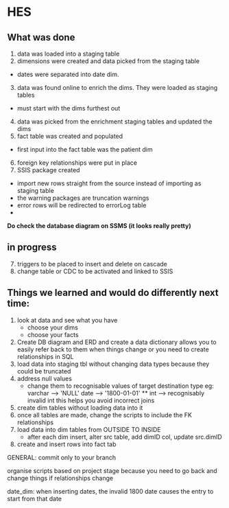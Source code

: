 # HES

## What was done
1. data was loaded into a staging table
2. dimensions were created and data picked from the staging table
  - dates were separated into date dim. 
3. data was found online to enrich the dims. They were loaded as staging tables
  - must start with the dims furthest out
4. data was picked from the enrichment staging tables and updated the dims
5. fact table was created and populated 
  - first input into the fact table was the patient dim
6. foreign key relationships were put in place
7. SSIS package created 
  - import new rows straight from the source instead of importing as staging table
  - the warning packages are truncation warnings 
  - error rows will be redirected to errorLog table 
  - 
 
__Do check the database diagram on SSMS (it looks really pretty)__



## in progress
7. triggers to be placed to insert and delete on cascade
8. change table or CDC to be activated and linked to SSIS 



## Things we learned and would do differently next time:

1. look at data and see what you have
	- choose your dims
	- choose your facts
2. Create DB diagram and ERD and create a data dictionary
	allows you to easily refer back to them when things change or you need to create 
	relationships in SQL
3. load data into staging tbl without changing data types because they could be truncated
4. address null values
	- change them to recognisable values of target destination type eg:
		varchar --> 'NULL'
		date    --> '1800-01-01' **
		int     --> recognisably invalid int
	this helps you avoid incorrect joins 
5. create dim tables without loading data into it 
6. once all tables are made, change the scripts to include the FK relationships
7. load data into dim tables from OUTSIDE TO INSIDE
	- after each dim insert, alter src table, add dimID col, update src.dimID
8. create and insert rows into fact tab 



GENERAL:
commit only to your branch

organise scripts based on project stage because you need to go back and change things if relationships change

date_dim: when inserting dates, the invalid 1800 date causes the entry to start from that date
